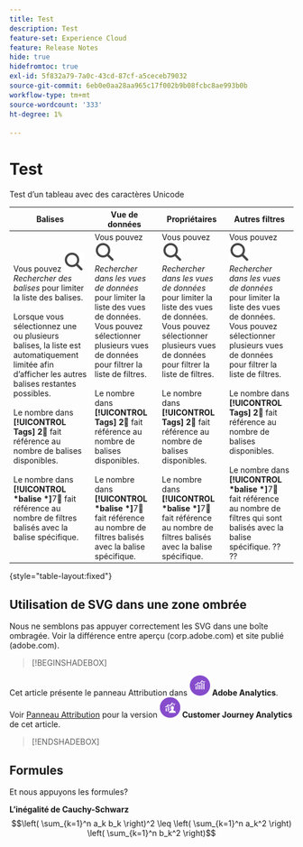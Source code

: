 ```yaml
---
title: Test
description: Test
feature-set: Experience Cloud
feature: Release Notes
hide: true
hidefromtoc: true
exl-id: 5f832a79-7a0c-43cd-87cf-a5ceceb79032
source-git-commit: 6eb0e0aa28aa965c17f002b9b08fcbc8ae993b0b
workflow-type: tm+mt
source-wordcount: '333'
ht-degree: 1%

---
```


# Test

Test d’un tableau avec des caractères Unicode

| Balises | Vue de données | Propriétaires | Autres filtres |
|---|---|---|---|
| Vous pouvez ![Rechercher](/help/assets/icons/Search.svg) *Rechercher des balises* pour limiter la liste des balises. <br/><br/>Lorsque vous sélectionnez une ou plusieurs balises, la liste est automatiquement limitée afin d’afficher les autres balises restantes possibles. <br/><br/> Le nombre dans **[!UICONTROL Tags]** **2︎⃣** fait référence au nombre de balises disponibles. <br/><br/> Le nombre dans **[!UICONTROL *balise *]**&#x200B;7︎⃣ fait référence au nombre de filtres balisés avec la balise spécifique. | Vous pouvez ![Rechercher](/help/assets/icons/Search.svg) *Rechercher dans les vues de données* pour limiter la liste des vues de données. <br/>Vous pouvez sélectionner plusieurs vues de données pour filtrer la liste de filtres. <br/><br/> Le nombre dans **[!UICONTROL Tags]** **2︎⃣** fait référence au nombre de balises disponibles. <br/><br/> Le nombre dans **[!UICONTROL *balise *]**&#x200B;7︎⃣ fait référence au nombre de filtres balisés avec la balise spécifique. | Vous pouvez ![Rechercher](/help/assets/icons/Search.svg) *Rechercher dans les vues de données* pour limiter la liste des vues de données. <br/>Vous pouvez sélectionner plusieurs vues de données pour filtrer la liste de filtres. <br/><br/> Le nombre dans **[!UICONTROL Tags]** **2︎⃣** fait référence au nombre de balises disponibles. <br/><br/> Le nombre dans **[!UICONTROL *balise *]**&#x200B;7︎⃣ fait référence au nombre de filtres balisés avec la balise spécifique. | Vous pouvez ![Rechercher](/help/assets/icons/Search.svg) *Rechercher dans les vues de données* pour limiter la liste des vues de données. <br/>Vous pouvez sélectionner plusieurs vues de données pour filtrer la liste de filtres. <br/><br/> Le nombre dans **[!UICONTROL Tags]** **2︎⃣** fait référence au nombre de balises disponibles. <br/><br/> Le nombre dans **[!UICONTROL *balise *]**&#x200B;7︎⃣ fait référence au nombre de filtres qui sont balisés avec la balise spécifique. ?? ?? |

{style="table-layout:fixed"}


## Utilisation de SVG dans une zone ombrée

Nous ne semblons pas appuyer correctement les SVG dans une boîte ombragée. Voir la différence entre aperçu (corp.adobe.com) et site publié (adobe.com).

>[!BEGINSHADEBOX]

Cet article présente le panneau Attribution dans ![AdobeAnalytics](/help/assets/icons/AdobeAnalytics.svg) **Adobe Analytics**.<br/>Voir [Panneau Attribution](https://experienceleague.adobe.com/en/docs/analytics-platform/using/cja-workspace/panels/attribution) pour la version ![CustomerJourneyAnalytics](/help/assets/icons/CustomerJourneyAnalytics.svg) **Customer Journey Analytics** de cet article.

>[!ENDSHADEBOX]


## Formules

Et nous appuyons les formules?

**L’inégalité de Cauchy-Schwarz**
$$\left( \sum_{k=1}^n a_k b_k \right)^2 \leq \left( \sum_{k=1}^n a_k^2 \right) \left( \sum_{k=1}^n b_k^2 \right)$$




